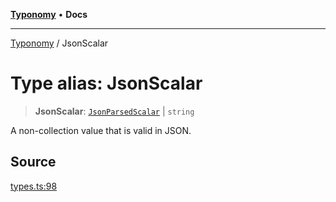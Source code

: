 [**Typonomy**](../README.md) • **Docs**

***

[Typonomy](../globals.md) / JsonScalar

# Type alias: JsonScalar

> **JsonScalar**: [`JsonParsedScalar`](JsonParsedScalar.md) \| `string`

A non-collection value that is valid in JSON.

## Source

[types.ts:98](https://github.com/softcraft-development/typonomy/blob/d8b6722e8f9213512ecbf239a27330f22316ef6d/src/types.ts#L98)
